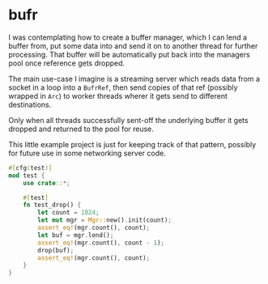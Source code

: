 # bufr

I was contemplating how to create a buffer manager, which I can lend a
buffer from, put some data into and send it on to another thread for
further processing. That buffer will be automatically put back into
the managers pool once reference gets dropped.

The main use-case I imagine is a streaming server which reads data
from a socket in a loop into a `BufrRef`, then send copies of that ref
(possibly wrapped in `Arc`) to worker threads wherer it gets send to
different destinations.

Only when all threads successfully sent-off the underlying buffer it
gets dropped and returned to the pool for reuse.

This little example project is just for keeping track of that pattern,
possibly for future use in some networking server code.

```rust
#[cfg(test)]
mod test {
    use crate::*;

    #[test]
    fn test_drop() {
        let count = 1024;
        let mut mgr = Mgr::new().init(count);
        assert_eq!(mgr.count(), count);
        let buf = mgr.lend();
        assert_eq!(mgr.count(), count - 1);
        drop(buf);
        assert_eq!(mgr.count(), count);
    }
}
```
